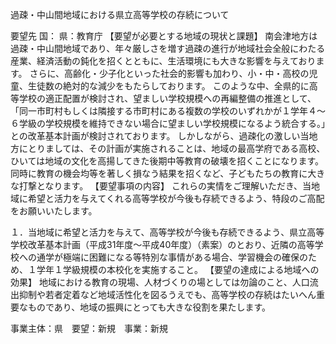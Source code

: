 過疎・中山間地域における県立高等学校の存続について

要望先	国：
	県：教育庁
【要望が必要とする地域の現状と課題】
南会津地方は過疎・中山間地域であり、年々厳しさを増す過疎の進行が地域社会全般にわたる産業、経済活動の鈍化を招くとともに、生活環境にも大きな影響を与えております。
さらに、高齢化・少子化といった社会的影響も加わり、小・中・高校の児童、生徒数の絶対的な減少をもたらしております。
このような中、全県的に高等学校の適正配置が検討され、望ましい学校規模への再編整備の推進として、「同一市町村もしくは隣接する市町村にある複数の学校のいずれかが１学年４～６学級の学校規模を維持できない場合に望ましい学校規模になるよう統合する。」との改革基本計画が検討されております。
しかしながら、過疎化の激しい当地方にとりましては、その計画が実施されることは、地域の最高学府である高校、ひいては地域の文化を高揚してきた後期中等教育の破壊を招くことになります。同時に教育の機会均等を著しく損なう結果を招くなど、子どもたちの教育に大きな打撃となります。
【要望事項の内容】
これらの実情をご理解いただき、当地域に希望と活力を与えてくれる高等学校が今後も存続できるよう、特段のご高配をお願いいたします。

１．当地域に希望と活力を与えて、高等学校が今後も存続できるよう、県立高等学校改革基本計画（平成31年度～平成40年度）（素案）のとおり、近隣の高等学校への通学が極端に困難になる等特別な事情がある場合、学習機会の確保のため、１学年１学級規模の本校化を実施すること。
【要望の達成による地域への効果】
地域における教育の現場、人材づくりの場としては勿論のこと、人口流出抑制や若者定着など地域活性化を図るうえでも、高等学校の存続はたいへん重要なものであり、地域の振興にとっても大きな役割を果たします。






事業主体：県　要望：新規　事業：新規